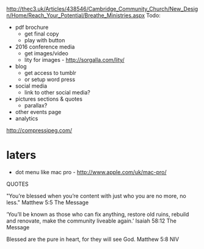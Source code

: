 
http://thec3.uk/Articles/438546/Cambridge_Community_Church/New_Design/Home/Reach_Your_Potential/Breathe_Ministries.aspx
Todo:



* pdf brochure 
  - get final copy
  - play with button
* 2016 conference media
   - get images/video
   - lity for images - http://sorgalla.com/lity/
* blog
    - get access to tumblr
    - or setup word press
* social media
    - link to other social media?
* pictures sections & quotes
  - parallax?
* other events page
* analytics


http://compressjpeg.com/


# laters

* dot menu like mac pro - http://www.apple.com/uk/mac-pro/



QUOTES

"You’re blessed when you’re content with just who you are no more, no less."
Matthew 5:5 The Message


‘You’ll be known as those who can fix anything, restore old ruins, rebuild and renovate, make the community liveable again.’
Isaiah 58:12 The Message

Blessed are the pure in heart, for they will see God.
Matthew 5:8 NIV